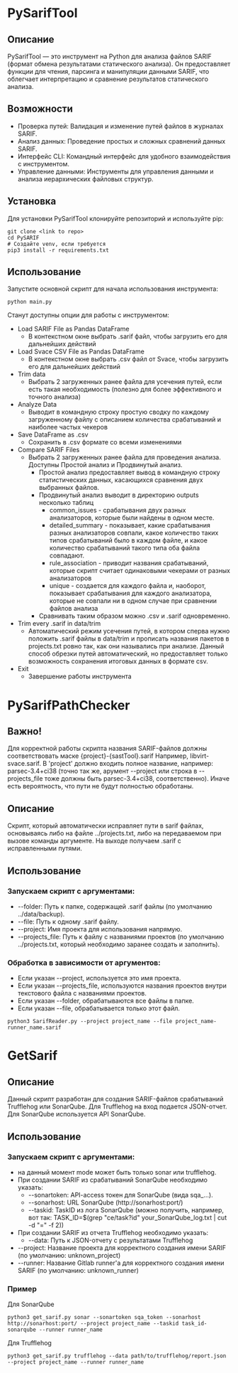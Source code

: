 # PySarifTool
## Описание
PySarifTool — это инструмент на Python для анализа файлов SARIF (формат обмена результатами статического анализа). Он предоставляет функции для чтения, парсинга и манипуляции данными SARIF, что облегчает интерпретацию и сравнение результатов статического анализа.
## Возможности
- Проверка путей: Валидация и изменение путей файлов в журналах SARIF.
- Анализ данных: Проведение простых и сложных сравнений данных SARIF.
- Интерфейс CLI: Командный интерфейс для удобного взаимодействия с инструментом.
- Управление данными: Инструменты для управления данными и анализа иерархических файловых структур.
## Установка
Для установки PySarifTool клонируйте репозиторий и используйте pip:
```
git clone <link to repo>
cd PySARIF
# Создайте venv, если требуется
pip3 install -r requirements.txt
```
## Использование
Запустите основной скрипт для начала использования инструмента:
```
python main.py
```
Станут доступны опции для работы с инструментом:
- Load SARIF File as Pandas DataFrame
  - В контекстном окне выбрать .sarif файл, чтобы загрузить его для дальнейших действий
- Load Svace CSV File as Pandas DataFrame 
  - В контекстном окне выбрать .csv файл от Svace, чтобы загрузить его для дальнейших действий
- Trim data
  - Выбрать 2 загруженных ранее файла для усечения путей, если есть такая необходимость (полезно для более эффективного 
  и точного анализа)
- Analyze Data
  - Выводит в командную строку простую сводку по каждому загруженному файлу с описанием количества срабатываний и 
  наиболее частых чекеров
- Save DataFrame as .csv
  - Сохранить в .csv формате со всеми изменениями
- Compare SARIF Files
  - Выбрать 2 загруженных ранее файла для проведения анализа. Доступны Простой анализ и Продвинутый анализ.
    - Простой анализ предоставляет вывод в командную строку статистических данных, касающихся сравнения двух выбранных 
    файлов. 
    - Продвинутый анализ выводит в директорию outputs несколько таблиц
      - common_issues - срабатывания двух разных анализаторов, которые были найдены в одном месте.
      - detailed_summary - показывает, какие срабатывания разных анализаторов совпали, какое количество таких типов 
      срабатываний было в каждом файле, и какое количество срабатываний такого типа оба файла совпадают.
      - rule_association - приводит названия срабатываний, которые скрипт считает одинаковыми чекерами от разных 
      анализаторов
      - unique - создается для каждого файла и, наоборот, показывает срабатывания для каждого анализатора, которые не 
      совпали ни в одном случае при сравнении файлов анализа
    - Сравнивать таким образом можно .csv и .sarif одновременно. 
- Trim every .sarif in data/trim
  - Автоматический режим усечения путей, в котором сперва нужно положить .sarif файлы в data/trim и прописать названия 
  пакетов в projects.txt ровно так, как они назывались при анализе. Данный способ обрезки путей автоматический, но 
  предоставляет только возможность сохранения итоговых данных в формате csv.
- Exit
  - Завершение работы инструмента
# PySarifPathChecker
## Важно!
Для корректной работы скрипта названия SARIF-файлов должны соответствовать маске {project}-{sastTool}.sarif
Например, libvirt-svace.sarif. В 'project' должно входить полное название, например: parsec-3.4+ci38 (точно так же, 
арумент --project или строка в --projects_file тоже должны быть parsec-3.4+ci38, соответственно). Иначе есть 
вероятность, что пути не будут полностью обработаны.
## Описание
Скрипт, который автоматически исправляет пути в sarif файлах, основываясь либо на файле ../projects.txt, либо на 
передаваемом при вызове команды аргументе. На выходе получаем .sarif с исправленными путями.
## Использование
### Запускаем скрипт с аргументами:
- --folder: Путь к папке, содержащей .sarif файлы (по умолчанию ../data/backup).
- --file: Путь к одному .sarif файлу.
- --project: Имя проекта для использования напрямую.
- --projects_file: Путь к файлу с названиями проектов (по умолчанию ../projects.txt, который необходимо заранее создать и заполнить).
### Обработка в зависимости от аргументов:
- Если указан --project, используется это имя проекта.
- Если указан --projects_file, используются названия проектов внутри текстового файла с названиями проектов.
- Если указан --folder, обрабатываются все файлы в папке.
- Если указан --file, обрабатывается только этот файл.
```
python3 SarifReader.py --project project_name --file project_name-runner_name.sarif
```
# GetSarif
## Описание
Данный скрипт разработан для создания SARIF-файлов срабатываний Trufflehog или SonarQube.
Для Trufflehog на вход подается JSON-отчет. Для SonarQube используется API SonarQube.
## Использование
### Запускаем скрипт с аргументами:
- на данный момент mode может быть только sonar или trufflehog.
- При создании SARIF из срабатываний SonarQube необходимо указать:
  * --sonartoken: API-access токен для SonarQube (вида sqa_...).
  * --sonarhost: URL SonarQube (http://sonarhost:port/)
  * --taskid: TaskID из лога SonarQube (можно получить, например, вот так: TASK_ID=$(grep "ce/task?id" your_SonarQube_log.txt | cut -d "=" -f 2))
- При создании SARIF из отчета Trufflehog необходимо указать:
  * --data: Путь к JSON-отчету с результатами Trufflehog
- --project: Название проекта для корректного создания имени SARIF (по умолчанию: unknown_project)
- --runner: Название Gitlab runner'а для корректного создания имени SARIF (по умолчанию: unknown_runner)
### Пример
Для SonarQube
```
python3 get_sarif.py sonar --sonartoken sqa_token --sonarhost http://sonarhost:port/ --project project_name --taskid task_id-sonarqube --runner runner_name
```
Для Trufflehog
```
python3 get_sarif.py trufflehog --data path/to/trufflehog/report.json --project project_name --runner runner_name
```